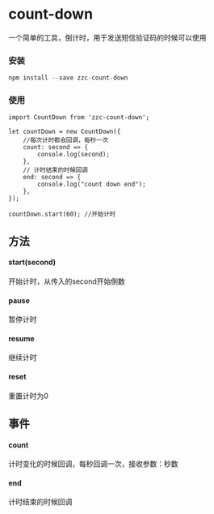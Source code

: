 # count-down
一个简单的工具，倒计时，用于发送短信验证码的时候可以使用





### 安装

```javascript
npm install --save zzc-count-down
```



### 使用

```
import CountDown from 'zzc-count-down';

let countDown = new CountDown({
	//每次计时都会回调，每秒一次
	count: second => {
		console.log(second);
	},
	// 计时结束的时候回调
	end: second => {
		console.log("count down end");
	},
});

countDown.start(60); //开始计时

```

## 方法

#### start(second) 

开始计时，从传入的second开始倒数

#### pause 

暂停计时

#### resume

继续计时

#### reset

重置计时为0

## 事件

#### count

计时变化的时候回调，每秒回调一次，接收参数：秒数

#### end

计时结束的时候回调





